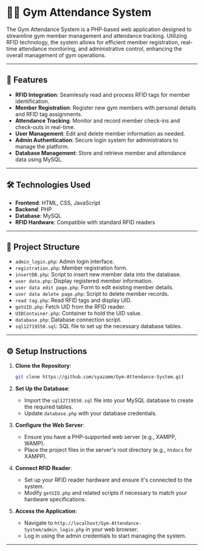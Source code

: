 

# 🏋️‍♂️ Gym Attendance System

The Gym Attendance System is a PHP-based web application designed to streamline gym member management and attendance tracking. Utilizing RFID technology, the system allows for efficient member registration, real-time attendance monitoring, and administrative control, enhancing the overall management of gym operations.

---

## 🚀 Features

* **RFID Integration**: Seamlessly read and process RFID tags for member identification.
* **Member Registration**: Register new gym members with personal details and RFID tag assignments.
* **Attendance Tracking**: Monitor and record member check-ins and check-outs in real-time.
* **User Management**: Edit and delete member information as needed.
* **Admin Authentication**: Secure login system for administrators to manage the platform.
* **Database Management**: Store and retrieve member and attendance data using MySQL.

---

## 🛠️ Technologies Used

* **Frontend**: HTML, CSS, JavaScript
* **Backend**: PHP
* **Database**: MySQL
* **RFID Hardware**: Compatible with standard RFID readers
---

## 📁 Project Structure

* `admin_login.php`: Admin login interface.
* `registration.php`: Member registration form.
* `insertDB.php`: Script to insert new member data into the database.
* `user data.php`: Display registered member information.
* `user data edit page.php`: Form to edit existing member details.
* `user data delete page.php`: Script to delete member records.
* `read tag.php`: Read RFID tags and display UID.
* `getUID.php`: Fetch UID from the RFID reader.
* `UIDContainer.php`: Container to hold the UID value.
* `database.php`: Database connection script.
* `sql12719550.sql`: SQL file to set up the necessary database tables.

---

## ⚙️ Setup Instructions

1. **Clone the Repository**:

   ```bash
   git clone https://github.com/syazamm/Gym-Attendance-System.git
   ```



2. **Set Up the Database**:

   * Import the `sql12719550.sql` file into your MySQL database to create the required tables.
   * Update `database.php` with your database credentials.

3. **Configure the Web Server**:

   * Ensure you have a PHP-supported web server (e.g., XAMPP, WAMP).
   * Place the project files in the server's root directory (e.g., `htdocs` for XAMPP).

4. **Connect RFID Reader**:

   * Set up your RFID reader hardware and ensure it's connected to the system.
   * Modify `getUID.php` and related scripts if necessary to match your hardware specifications.

5. **Access the Application**:

   * Navigate to `http://localhost/Gym-Attendance-System/admin_login.php` in your web browser.
   * Log in using the admin credentials to start managing the system.

---





